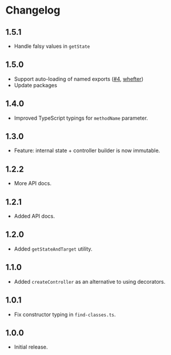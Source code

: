 # Changelog

## 1.5.1

- Handle falsy values in `getState`

## 1.5.0

- Support auto-loading of named exports ([#4](https://github.com/jeffijoe/awilix-router-core/pull/4), [whefter](https://github.com/whefter))
- Update packages

## 1.4.0

- Improved TypeScript typings for `methodName` parameter.

## 1.3.0

- Feature: internal state + controller builder is now immutable.

## 1.2.2

- More API docs.

## 1.2.1

- Added API docs.

## 1.2.0

- Added `getStateAndTarget` utility.

## 1.1.0

- Added `createController` as an alternative to using decorators.

## 1.0.1

- Fix constructor typing in `find-classes.ts`.

## 1.0.0

- Initial release.
